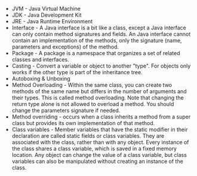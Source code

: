 * JVM - Java Virtual Machine
* JDK - Java Development Kit
* JRE - Java Runtime Environment
* Interface - A Java interface is a bit like a class, except a Java interface can only contain method signatures and fields. An Java interface cannot contain an implementation of the methods, only the signature (name, parameters and exceptions) of the method. 
* Package - A package is a namespace that organizes a set of related classes and interfaces.
* Casting - Convert a variable or object to another "type". For objects only works if the other type is part of the inheritance tree.
* Autoboxing & Unboxing
* Method Overloading - Within the same class, you can create two methods of the same name but differs in the number of arguments and their types. This is called method overloading. Note that changing the return type alone is not allowed to overload a method. You should change the parameters signature if needed.
* Method overriding - occurs when a class inherits a method from a super class but provides its own implementation of that method. 
* Class variables - Member variables that have the static modifier in their declaration are called static
fields or class variables. They are associated with the class, rather than with any object. Every instance of the class shares a class variable, which is saved in a fixed memory location. Any object can change the value of a class variable, but class variables can also be manipulated without creating an instance of the class.
